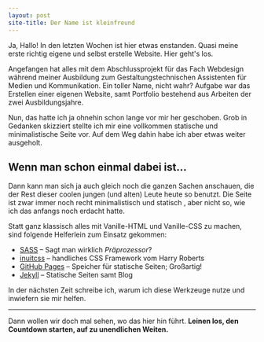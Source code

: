 ```yaml
---
layout: post
site-title: Der Name ist kleinfreund
---
```

Ja, Hallo! In den letzten Wochen ist hier etwas enstanden. Quasi meine erste richtig eigene und selbst erstelle Website. Hier geht's los.

Angefangen hat alles mit dem Abschlussprojekt für das Fach Webdesign während meiner Ausbildung zum Gestaltungstechnischen Assistenten für Medien und Kommunikation. Ein toller Name, nicht wahr? Aufgabe war das Erstellen einer eigenen Website, samt Portfolio bestehend aus Arbeiten der zwei Ausbildungsjahre.

Nun, das hatte ich ja ohnehin schon lange vor mir her geschoben. Grob in Gedanken skizziert stellte ich mir eine vollkommen statische und minimalistische Seite vor. Auf dem Weg dahin habe ich aber etwas weiter ausgeholt.

## Wenn man schon einmal dabei ist&hellip;

Dann kann man sich ja auch gleich noch die ganzen Sachen anschauen, die der Rest dieser coolen jungen (und alten) Leute heute so benutzt. Die Seite ist zwar immer noch recht minimalistisch und statisch , aber nicht so, wie ich das anfangs noch erdacht hatte.

Statt ganz klassisch alles mit Vanille-HTML und Vanille-CSS zu machen, sind folgende Helferlein zum Einsatz gekommen:

* [SASS](http://sass-lang.com) &ndash; Sagt man wirklich _Präprozessor_?
* [inuitcss](http://inuitcss.com) &ndash; handliches CSS Framework vom Harry Roberts
* [GitHub Pages](http://pages.github.com/) &ndash; Speicher für statische Seiten; Großartig!
* [Jekyll](http://jekyllrb.com/) &ndash; Statische Seiten samt Blog

In der nächsten Zeit schreibe ich, warum ich diese Werkzeuge nutze und inwiefern sie mir helfen.

---

Dann wollen wir doch mal sehen, wo das hier hin führt. __Leinen los, den Countdown starten, auf zu unendlichen Weiten.__